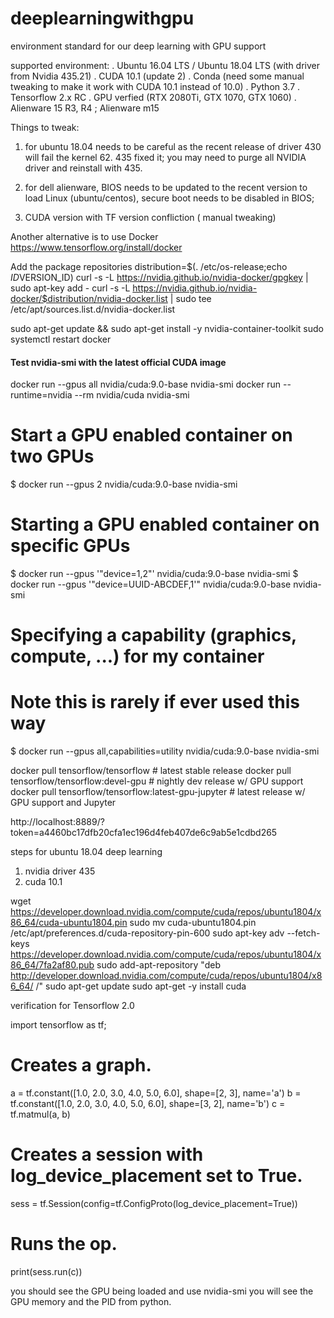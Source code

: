 # deeplearningwithgpu
environment standard for our deep learning with GPU support

supported environment:
. Ubuntu 16.04 LTS / Ubuntu 18.04 LTS (with driver from Nvidia  435.21)
. CUDA 10.1 (update 2)
. Conda (need some manual tweaking to make it work with CUDA 10.1 instead of 10.0)
. Python 3.7 
. Tensorflow 2.x RC
. GPU verfied (RTX 2080Ti, GTX 1070, GTX 1060)
. Alienware 15 R3, R4 ; Alienware m15


Things to tweak:
1. for ubuntu 18.04 needs to be careful as the recent release of driver 430 will fail the kernel 62. 435 fixed it;
you may need to purge all NVIDIA driver and reinstall with 435.

2. for dell alienware, BIOS needs to be updated to the recent version to load Linux (ubuntu/centos), secure boot needs to be disabled in BIOS;

3. CUDA version with TF version confliction ( manual tweaking)

Another alternative is to use Docker
https://www.tensorflow.org/install/docker


 Add the package repositories
distribution=$(. /etc/os-release;echo $ID$VERSION_ID)
curl -s -L https://nvidia.github.io/nvidia-docker/gpgkey | sudo apt-key add -
curl -s -L https://nvidia.github.io/nvidia-docker/$distribution/nvidia-docker.list | sudo tee /etc/apt/sources.list.d/nvidia-docker.list

sudo apt-get update && sudo apt-get install -y nvidia-container-toolkit
sudo systemctl restart docker


#### Test nvidia-smi with the latest official CUDA image
docker run --gpus all nvidia/cuda:9.0-base nvidia-smi
docker run --runtime=nvidia --rm nvidia/cuda nvidia-smi

# Start a GPU enabled container on two GPUs
$ docker run --gpus 2 nvidia/cuda:9.0-base nvidia-smi

# Starting a GPU enabled container on specific GPUs
$ docker run --gpus '"device=1,2"' nvidia/cuda:9.0-base nvidia-smi
$ docker run --gpus '"device=UUID-ABCDEF,1'" nvidia/cuda:9.0-base nvidia-smi

# Specifying a capability (graphics, compute, ...) for my container
# Note this is rarely if ever used this way
$ docker run --gpus all,capabilities=utility nvidia/cuda:9.0-base nvidia-smi

docker pull tensorflow/tensorflow                     # latest stable release
docker pull tensorflow/tensorflow:devel-gpu           # nightly dev release w/ GPU support
docker pull tensorflow/tensorflow:latest-gpu-jupyter  # latest release w/ GPU support and Jupyter


http://localhost:8889/?token=a4460bc17dfb20cfa1ec196d4feb407de6c9ab5e1cdbd265


steps for ubuntu 18.04 deep learning
1. nvidia driver 435
2. cuda 10.1

wget https://developer.download.nvidia.com/compute/cuda/repos/ubuntu1804/x86_64/cuda-ubuntu1804.pin
sudo mv cuda-ubuntu1804.pin /etc/apt/preferences.d/cuda-repository-pin-600
sudo apt-key adv --fetch-keys https://developer.download.nvidia.com/compute/cuda/repos/ubuntu1804/x86_64/7fa2af80.pub
sudo add-apt-repository "deb http://developer.download.nvidia.com/compute/cuda/repos/ubuntu1804/x86_64/ /"
sudo apt-get update
sudo apt-get -y install cuda


verification for Tensorflow 2.0

import tensorflow as tf;
# Creates a graph.
a = tf.constant([1.0, 2.0, 3.0, 4.0, 5.0, 6.0], shape=[2, 3], name='a')
b = tf.constant([1.0, 2.0, 3.0, 4.0, 5.0, 6.0], shape=[3, 2], name='b')
c = tf.matmul(a, b)
# Creates a session with log_device_placement set to True.
sess = tf.Session(config=tf.ConfigProto(log_device_placement=True))
# Runs the op.
print(sess.run(c))

you should see the GPU being loaded and use nvidia-smi you will see the GPU memory and the PID from python.
